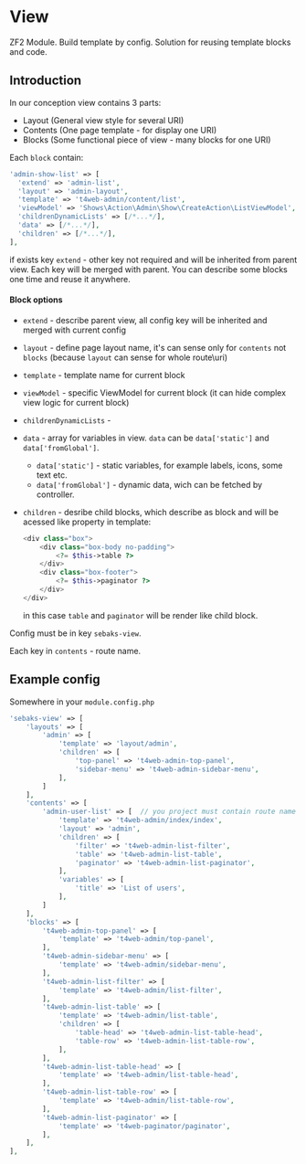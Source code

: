 # View

ZF2 Module. Build template by config. Solution for reusing template blocks and code.

## Introduction

In our conception view contains 3 parts:
- Layout (General view style for several URI)
- Contents (One page template - for display one URI)
- Blocks (Some functional piece of view - many blocks for one URI)

Each `block` contain:

```php
'admin-show-list' => [
  'extend' => 'admin-list',
  'layout' => 'admin-layout',
  'template' => 't4web-admin/content/list',
  'viewModel' => 'Shows\Action\Admin\Show\CreateAction\ListViewModel',
  'childrenDynamicLists' => [/*...*/],
  'data' => [/*...*/],
  'children' => [/*...*/],
],
```

if exists key `extend` - other key not required and will be inherited from parent view. Each key will be
merged with parent. You can describe some blocks one time and reuse it anywhere.

#### Block options

- `extend` - describe parent view, all config key will be inherited and merged with current config
- `layout` - define page layout name, it's can sense only for `contents` not `blocks` (because `layout` can 
  sense for whole route\uri)
- `template` - template name for current block
- `viewModel` - specific ViewModel for current block (it can hide complex view logic for current block)
- `childrenDynamicLists` - 
- `data` - array for variables in view. `data` can be `data['static']` and `data['fromGlobal']`. 
  - `data['static']` - static variables, for example labels, icons, some text etc.
  - `data['fromGlobal']` - dynamic data, wich can be fetched by controller.
- `children` - desribe child blocks, which describe as block and will be acessed like property in template:

  ```php
  <div class="box">
      <div class="box-body no-padding">
          <?= $this->table ?>
      </div>
      <div class="box-footer">
          <?= $this->paginator ?>
      </div>
  </div>
  ```
  
  in this case `table` and `paginator` will be render like child block.

Config must be in key `sebaks-view`.

Each key in `contents` - route name.

## Example config

Somewhere in your `module.config.php`

```php
'sebaks-view' => [
    'layouts' => [
        'admin' => [
            'template' => 'layout/admin',
            'children' => [
                'top-panel' => 't4web-admin-top-panel',
                'sidebar-menu' => 't4web-admin-sidebar-menu',
            ],
        ]
    ],
    'contents' => [
        'admin-user-list' => [  // you project must contain route name admin-user-list
            'template' => 't4web-admin/index/index',
            'layout' => 'admin',
            'children' => [
                'filter' => 't4web-admin-list-filter',
                'table' => 't4web-admin-list-table',
                'paginator' => 't4web-admin-list-paginator',
            ],
            'variables' => [
                'title' => 'List of users',
            ],
        ]
    ],
    'blocks' => [
        't4web-admin-top-panel' => [
            'template' => 't4web-admin/top-panel',
        ],
        't4web-admin-sidebar-menu' => [
            'template' => 't4web-admin/sidebar-menu',
        ],
        't4web-admin-list-filter' => [
            'template' => 't4web-admin/list-filter',
        ],
        't4web-admin-list-table' => [
            'template' => 't4web-admin/list-table',
            'children' => [
                'table-head' => 't4web-admin-list-table-head',
                'table-row' => 't4web-admin-list-table-row',
            ],
        ],
        't4web-admin-list-table-head' => [
            'template' => 't4web-admin/list-table-head',
        ],
        't4web-admin-list-table-row' => [
            'template' => 't4web-admin/list-table-row',
        ],
        't4web-admin-list-paginator' => [
            'template' => 't4web-paginator/paginator',
        ],
    ],
],
```
